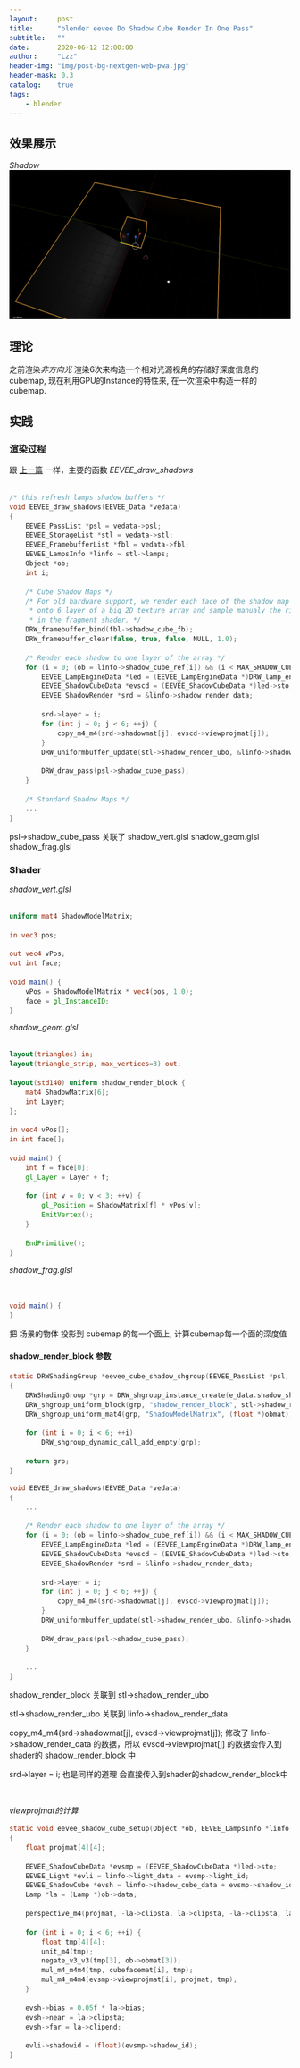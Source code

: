 ```yaml
---
layout:     post
title:      "blender eevee Do Shadow Cube Render In One Pass"
subtitle:   ""
date:       2020-06-12 12:00:00
author:     "Lzz"
header-img: "img/post-bg-nextgen-web-pwa.jpg"
header-mask: 0.3
catalog:    true
tags:
    - blender
---
```


## 效果展示
*Shadow*
![](/img/Eevee/DoShadowCubeRenderInOnePass/1.png)


## 理论
之前渲染*非方向光* 渲染6次来构造一个相对光源视角的存储好深度信息的cubemap, 现在利用GPU的Instance的特性来, 在一次渲染中构造一样的cubemap.




## 实践

### 渲染过程

跟 [上一篇](http://shaderstore.cn/2020/05/19/blender-eevee-2017-4-18-eevee-Introduction-of-world-preconvolved-envmap/) 一样，主要的函数 *EEVEE_draw_shadows*

```c

/* this refresh lamps shadow buffers */
void EEVEE_draw_shadows(EEVEE_Data *vedata)
{
	EEVEE_PassList *psl = vedata->psl;
	EEVEE_StorageList *stl = vedata->stl;
	EEVEE_FramebufferList *fbl = vedata->fbl;
	EEVEE_LampsInfo *linfo = stl->lamps;
	Object *ob;
	int i;

	/* Cube Shadow Maps */
	/* For old hardware support, we render each face of the shadow map
	 * onto 6 layer of a big 2D texture array and sample manualy the right layer
	 * in the fragment shader. */
	DRW_framebuffer_bind(fbl->shadow_cube_fb);
	DRW_framebuffer_clear(false, true, false, NULL, 1.0);

	/* Render each shadow to one layer of the array */
	for (i = 0; (ob = linfo->shadow_cube_ref[i]) && (i < MAX_SHADOW_CUBE); i++) {
		EEVEE_LampEngineData *led = (EEVEE_LampEngineData *)DRW_lamp_engine_data_get(ob, &viewport_eevee_type);
		EEVEE_ShadowCubeData *evscd = (EEVEE_ShadowCubeData *)led->sto;
		EEVEE_ShadowRender *srd = &linfo->shadow_render_data;

		srd->layer = i;
		for (int j = 0; j < 6; ++j) {
			copy_m4_m4(srd->shadowmat[j], evscd->viewprojmat[j]);
		}
		DRW_uniformbuffer_update(stl->shadow_render_ubo, &linfo->shadow_render_data);

		DRW_draw_pass(psl->shadow_cube_pass);
	}

	/* Standard Shadow Maps */
	...
}
```

psl->shadow_cube_pass 关联了  shadow_vert.glsl   shadow_geom.glsl    shadow_frag.glsl 


### Shader 
*shadow_vert.glsl*
```glsl

uniform mat4 ShadowModelMatrix;

in vec3 pos;

out vec4 vPos;
out int face;

void main() {
	vPos = ShadowModelMatrix * vec4(pos, 1.0);
	face = gl_InstanceID;
}
```

*shadow_geom.glsl*
```glsl

layout(triangles) in;
layout(triangle_strip, max_vertices=3) out;

layout(std140) uniform shadow_render_block {
	mat4 ShadowMatrix[6];
	int Layer;
};

in vec4 vPos[];
in int face[];

void main() {
	int f = face[0];
	gl_Layer = Layer + f;

	for (int v = 0; v < 3; ++v) {
		gl_Position = ShadowMatrix[f] * vPos[v];
		EmitVertex();
	}

	EndPrimitive();
}
```

*shadow_frag.glsl*
```glsl


void main() {
}

```

把 场景的物体 投影到 cubemap 的每一个面上, 计算cubemap每一个面的深度值

#### shadow_render_block 参数


```c
static DRWShadingGroup *eevee_cube_shadow_shgroup(EEVEE_PassList *psl, EEVEE_StorageList *stl, struct Batch *geom, float (*obmat)[4])
{
	DRWShadingGroup *grp = DRW_shgroup_instance_create(e_data.shadow_sh, psl->shadow_cube_pass, geom);
	DRW_shgroup_uniform_block(grp, "shadow_render_block", stl->shadow_render_ubo, 0);
	DRW_shgroup_uniform_mat4(grp, "ShadowModelMatrix", (float *)obmat);

	for (int i = 0; i < 6; ++i)
		DRW_shgroup_dynamic_call_add_empty(grp);

	return grp;
}
```

```c
void EEVEE_draw_shadows(EEVEE_Data *vedata)
{
	...

	/* Render each shadow to one layer of the array */
	for (i = 0; (ob = linfo->shadow_cube_ref[i]) && (i < MAX_SHADOW_CUBE); i++) {
		EEVEE_LampEngineData *led = (EEVEE_LampEngineData *)DRW_lamp_engine_data_get(ob, &viewport_eevee_type);
		EEVEE_ShadowCubeData *evscd = (EEVEE_ShadowCubeData *)led->sto;
		EEVEE_ShadowRender *srd = &linfo->shadow_render_data;

		srd->layer = i;
		for (int j = 0; j < 6; ++j) {
			copy_m4_m4(srd->shadowmat[j], evscd->viewprojmat[j]);
		}
		DRW_uniformbuffer_update(stl->shadow_render_ubo, &linfo->shadow_render_data);

		DRW_draw_pass(psl->shadow_cube_pass);
	}

	...
}
```

shadow_render_block 关联到 stl->shadow_render_ubo
<br>

stl->shadow_render_ubo 关联到 linfo->shadow_render_data
<br>

copy_m4_m4(srd->shadowmat[j], evscd->viewprojmat[j]); 
修改了 linfo->shadow_render_data 的数据，所以 evscd->viewprojmat[j] 的数据会传入到shader的 shadow_render_block 中


srd->layer = i;  也是同样的道理
会直接传入到shader的shadow_render_block中


<br>

*viewprojmat的计算*
```c
static void eevee_shadow_cube_setup(Object *ob, EEVEE_LampsInfo *linfo, EEVEE_LampEngineData *led)
{
	float projmat[4][4];

	EEVEE_ShadowCubeData *evsmp = (EEVEE_ShadowCubeData *)led->sto;
	EEVEE_Light *evli = linfo->light_data + evsmp->light_id;
	EEVEE_ShadowCube *evsh = linfo->shadow_cube_data + evsmp->shadow_id;
	Lamp *la = (Lamp *)ob->data;

	perspective_m4(projmat, -la->clipsta, la->clipsta, -la->clipsta, la->clipsta, la->clipsta, la->clipend);

	for (int i = 0; i < 6; ++i) {
		float tmp[4][4];
		unit_m4(tmp);
		negate_v3_v3(tmp[3], ob->obmat[3]);
		mul_m4_m4m4(tmp, cubefacemat[i], tmp);
		mul_m4_m4m4(evsmp->viewprojmat[i], projmat, tmp);
	}

	evsh->bias = 0.05f * la->bias;
	evsh->near = la->clipsta;
	evsh->far = la->clipend;

	evli->shadowid = (float)(evsmp->shadow_id);
}
```


